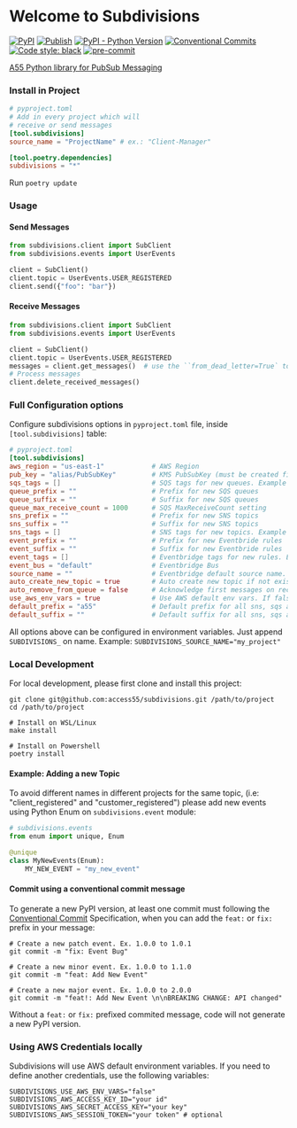 # Welcome to Subdivisions

[![PyPI](https://img.shields.io/pypi/v/subdivisions)](https://pypi.org/project/subdivisions/)
[![Publish](https://github.com/access55/subdivisions/workflows/publish/badge.svg)](https://github.com/access55/subdivisions/actions)
[![PyPI - Python Version](https://img.shields.io/pypi/pyversions/subdivisions)](https://www.python.org)
[![Conventional Commits](https://img.shields.io/badge/Conventional%20Commits-1.0.0-yellow.svg)](https://conventionalcommits.org)
[![Code style: black](https://img.shields.io/badge/code%20style-black-000000.svg)](https://github.com/psf/black)
[![pre-commit](https://img.shields.io/badge/pre--commit-enabled-brightgreen?logo=pre-commit&logoColor=white)](https://github.com/pre-commit/pre-commit)

[A55 Python library for PubSub Messaging](https://www.youtube.com/watch?v=EYYdQB0mkEU)

### Install in Project

```toml
# pyproject.toml
# Add in every project which will
# receive or send messages
[tool.subdivisions]
source_name = "ProjectName" # ex.: "Client-Manager"

[tool.poetry.dependencies]
subdivisions = "*"
```
Run `poetry update`

### Usage
#### Send Messages
```python
from subdivisions.client import SubClient
from subdivisions.events import UserEvents

client = SubClient()
client.topic = UserEvents.USER_REGISTERED
client.send({"foo": "bar"})
```

#### Receive Messages
```python
from subdivisions.client import SubClient
from subdivisions.events import UserEvents

client = SubClient()
client.topic = UserEvents.USER_REGISTERED
messages = client.get_messages()  # use the ``from_dead_letter=True` to receive Dead Letter messages
# Process messages
client.delete_received_messages()
```

### Full Configuration options

Configure subdivisions options in `pyproject.toml` file, inside `[tool.subdivisions]` table:

```toml
# pyproject.toml
[tool.subdivisions]
aws_region = "us-east-1"            # AWS Region
pub_key = "alias/PubSubKey"         # KMS PubSubKey (must be created first)
sqs_tags = []                       # SQS tags for new queues. Example [{"foo": "bar"}]
queue_prefix = ""                   # Prefix for new SQS queues
queue_suffix = ""                   # Suffix for new SQS queues
queue_max_receive_count = 1000      # SQS MaxReceiveCount setting
sns_prefix = ""                     # Prefix for new SNS topics
sns_suffix = ""                     # Suffix for new SNS topics
sns_tags = []                       # SNS tags for new topics. Example [{"foo": "bar"}]
event_prefix = ""                   # Prefix for new Eventbride rules
event_suffix = ""                   # Suffix for new Eventbride rules
event_tags = []                     # Eventbridge tags for new rules. Example [{"foo": "bar"}]
event_bus = "default"               # Eventbridge Bus
source_name = ""                    # Eventbridge default source name. No default, must inform
auto_create_new_topic = true        # Auto create new topic if not exists in Eventbridge
auto_remove_from_queue = false      # Acknowledge first messages on receive
use_aws_env_vars = true             # Use AWS default env vars. If false append "SUBDIVISION_" on env vars. Example: "SUBDIVISION_AWS_ACCESS_KEY_ID"
default_prefix = "a55"              # Default prefix for all sns, sqs and rule created
default_suffix = ""                 # Default suffix for all sns, sqs and rule created
```

All options above can be configured in environment variables. Just append `SUBDIVISIONS_` on name. Example: `SUBDIVISIONS_SOURCE_NAME="my_project"`

### Local Development

For local development, please first clone and install this project:

```shell
git clone git@github.com:access55/subdivisions.git /path/to/project
cd /path/to/project

# Install on WSL/Linux
make install

# Install on Powershell
poetry install
```


#### Example: Adding a new Topic
To avoid different names in different projects for the same topic, (i.e: "client_registered" and
"customer_registered") please add new events using Python Enum on `subdivisions.event` module:

```python
# subdivisions.events
from enum import unique, Enum

@unique
class MyNewEvents(Enum):
    MY_NEW_EVENT = "my_new_event"
```

#### Commit using a conventional commit message

To generate a new PyPI version, at least one commit must following the
[Conventional Commit](https://www.conventionalcommits.org/en/v1.0.0/) Specification, when you can
add the `feat:` or `fix:` prefix in your message:

```shell
# Create a new patch event. Ex. 1.0.0 to 1.0.1
git commit -m "fix: Event Bug"

# Create a new minor event. Ex. 1.0.0 to 1.1.0
git commit -m "feat: Add New Event"

# Create a new major event. Ex. 1.0.0 to 2.0.0
git commit -m "feat!: Add New Event \n\nBREAKING CHANGE: API changed"
```

Without a `feat:` or `fix:` prefixed commited message, code will not generate a new PyPI version.

### Using AWS Credentials locally

Subdivisions will use AWS default environment variables. If you need to define another credentials, use the following variables:

```env
SUBDIVISIONS_USE_AWS_ENV_VARS="false"
SUBDIVISIONS_AWS_ACCESS_KEY_ID="your id"
SUBDIVISIONS_AWS_SECRET_ACCESS_KEY="your key"
SUBDIVISIONS_AWS_SESSION_TOKEN="your token" # optional
```

